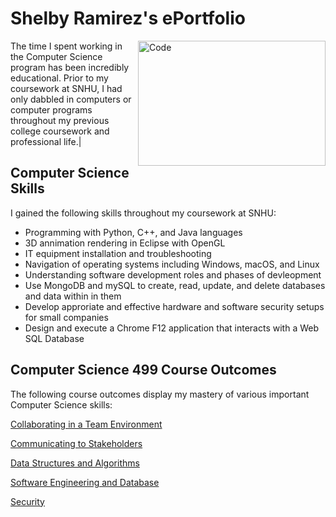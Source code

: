 
# Shelby Ramirez's ePortfolio

<img align="right" width="300" height="200" alt="Code" src="https://user-images.githubusercontent.com/73710194/102019148-5bf1c900-3d37-11eb-85c1-cd0fd4dfd16d.png"> The time I spent working in the Computer Science program has been incredibly educational. Prior to my coursework at SNHU, I had only dabbled in computers
or computer programs throughout my previous college coursework and professional 
life.|


## Computer Science Skills

I gained the following skills throughout my coursework at SNHU:

- Programming with Python, C++, and Java languages
- 3D annimation rendering in Eclipse with OpenGL
- IT equipment installation and troubleshooting
- Navigation of operating systems including Windows, macOS, and Linux
- Understanding software development roles and phases of devleopment
- Use MongoDB and mySQL to create, read, update, and delete databases and data within in them
- Develop approriate and effective hardware and software security setups for small companies
- Design and execute a Chrome F12 application that interacts with a Web SQL Database


## Computer Science 499 Course Outcomes
The following course outcomes display my mastery of various important Computer Science skills: 

[Collaborating in a Team Environment](https://sramirez457.github.io/collaboration/)

[Communicating to Stakeholders](https://sramirez457.github.io/communication/)

[Data Structures and Algorithms](https://sramirez457.github.io/data/)

[Software Engineering and Database](https://sramirez457.github.io/software/)

[Security](https://sramirez457.github.io/security/)


